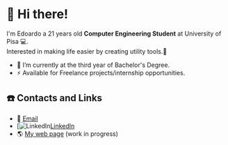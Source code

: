 # :wave: Hi there!
I'm Edoardo a 21 years old **Computer Engineering Student** at University of Pisa :computer:.\
Interested in making life easier by creating utility tools.:milky_way:

- :telescope: I’m currently at the third year of Bachelor's Degree.
- :zap:  Available for Freelance projects/internship opportunities.

## :phone: Contacts and Links
- :email: [Email](mailto:ruffoli99@gmail.com)
- [![LinkedIn](https://i.stack.imgur.com/gVE0j.png)[LinkedIn](https://www.linkedin.com/in/edoardoruffoli)
- :earth_americas: [My web page](https://edoardoruffoli.github.io) (work in progress)
